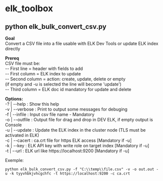 # elk_toolbox
## python elk_bulk_convert_csv.py
**Goal**   
Convert a CSV file into a file usable with ELK Dev Tools or update ELK index directly     

**Prereq**   
CSV file must be:     
 -- First line = header with fields to add     
-- First column = ELK index to update     
-- Second column = action: create, update, delete or empty     
(if empty and -u is selected the line will become 'update')    
-- Third column = ELK doc id mandatory for update and delete    

**Options:**    
-? | --help	      : Show this help    
-v | --verbose    : Print to output some messages for debuging    
-f | --infile     : Input csv file name - Mandatory    
-o | --outfile    : Output file for drag and drop in DEV ELK, if empty output is Console    
-u | --update     : Update the ELK index in the cluster node (TLS must be activated in ELK)    
-c | --cacert     : ca.crt file for https ELK access [Mandatory if -u]    
-k | --key        : ELK API key with write role on target index [Mandatory if -u]   
-t | --url        : ELK url like https://localhost:9200 [Mandatory if -u]    

Exemple:    
```
python elk_bulk_convert_csv.py -f "C:\\temp\\file.csv" -v -o out.out -u -k tyyvhbkjvhcgchfc -t https://localhost:9200 -c ca.crt
```    

